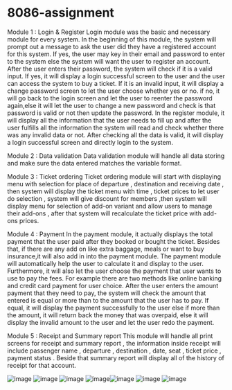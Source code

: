 # 8086-assignment

Module 1 : Login & Register
           Login module was the basic and necessary module for every system. In the beginning of this module, the system will prompt out a message to ask the user did they have a registered account for this system. If yes, the user may key in their email and password to enter to the system else the system will want the user to register an account. After the user enters their password, the system will check if it is a valid input.
           If yes, it will display a login successful screen to the user and the user can access the system to buy a ticket. If it is an invalid input, it will display a change password screen to let the user choose whether yes or no. if no, it will go back to the login screen and let the user to reenter the password again,else it will let the user to change a new password and check is that password is valid or not then update the password.
           In the register module, it will display all the information that the user needs to fill up and after the user fulfills all the information the system will read and check whether there was any invalid data or not. After checking all the data is valid, it will display a login successful screen and directly login to the system.

Module 2 : Data validation
           Data validation module will handle all data storing and make sure the data entered matches the variable format.

Module 3 : Ticket ordering
            Ticket ordering module will start with displaying menu with selection for place of departure , destination and receiving date , then system will display the ticket menu with time , ticket prices to let user do selection , system will give discount for members ,then system will display menu for selection of add-on variant and allow users to manage their add-ons , after that system will recalculate the ticket price with add-ons prices.

Module 4 : Payment 
           In the payment module, it actually displays the total payment that the user paid after they booked or bought the ticket. Besides that, if there are any add on like extra baggage, meals or want to buy insurance,it will also add in into the payment module. The payment module will automatically help the user to calculate it and display to the user. 
           Furthermore, it will also let the user choose the payment that user wants to use to pay the fees. For example there are two methods like online banking and credit card payment for user choice. After the user enters the amount payment that they need to pay, the system will check the amount that entered is equal or more than to the amount that the user has to pay. If equal, it will display the payment successfully to the user else if more than the amount, it will return back the money that was overpaid, else it will display the invalid amount to the user and let the user redo the payment.

Module 5 : Receipt and Summary report 
           This module will handle all print screens for receipt and summary report , the information inside receipt will include passenger name , departure , destination , date, seat , ticket price , payment status . Beside that summary report will display all of the history of receipt for that account.


![image](https://user-images.githubusercontent.com/66995676/206907240-0329278b-2ae6-42b2-8635-f065a6dc4a1a.png)
![image](https://user-images.githubusercontent.com/66995676/206907254-d2cd9b2f-40a8-46e1-895f-cfb0dbd82865.png)
![image](https://user-images.githubusercontent.com/66995676/206907266-ea8bc9d9-b24d-426c-bc68-60d926df8a6b.png)
![image](https://user-images.githubusercontent.com/66995676/206907279-df5a2895-e669-4763-9a85-c28a19f5ad00.png)![image](https://user-images.githubusercontent.com/66995676/206907290-d50f2bd7-d1eb-4c11-82c4-0c4b1af2c948.png)
![image](https://user-images.githubusercontent.com/66995676/206907314-8842fc6b-554e-49d6-ae7c-b03fdec99082.png)
![image](https://user-images.githubusercontent.com/66995676/206907540-300f70c1-4822-401f-9e17-5b326a8ce5f0.png)

